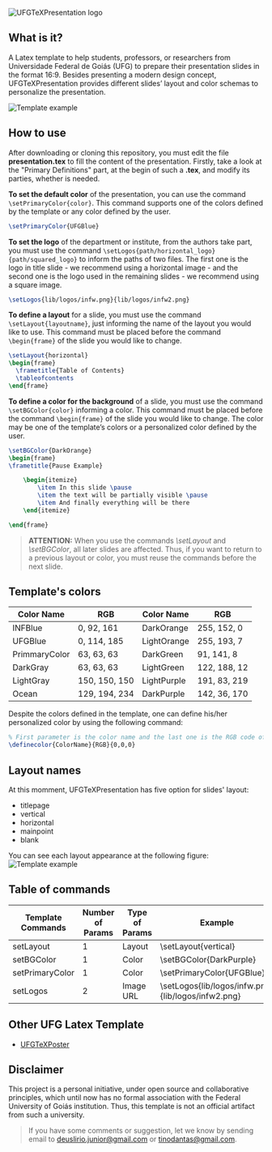 ![UFGTeXPresentation logo](https://raw.githubusercontent.com/deuslirio/UFGTeX-Presentation/master/readme/ufgtexpresentation.png)

## What is it?
A Latex template to help students, professors, or researchers from Universidade Federal de Goiás (UFG) to prepare their presentation slides in the format 16:9. Besides presenting a modern design concept, UFGTeXPresentation provides different slides’ layout and color schemas to personalize the presentation.

![Template example](https://raw.githubusercontent.com/deuslirio/UFGTeX-Presentation/master/readme/title_layout_print.png)

## How to use
After downloading or cloning this repository, you must edit the file **presentation.tex** to fill the content of the presentation. Firstly, take a look at the "Primary Definitions" part, at the begin of such a **.tex**, and modify its parties, whether is needed. 

**To set the default color** of the presentation, you can use the command `\setPrimaryColor{color}`. This command supports one of the colors defined by the template or any color defined by the user.  

```tex
\setPrimaryColor{UFGBlue} 
```

**To set the logo** of the department or institute, from the authors take part, you must use the command `\setLogos{path/horizontal_logo}{path/squared_logo}` to inform the paths of two files. The first one is the logo in title slide - we recommend using a horizontal image - and the second one is the logo used in the remaining slides - we recommend using a square image.
```tex
\setLogos{lib/logos/infw.png}{lib/logos/infw2.png} 
```

**To define a layout** for a slide, you must use the command `\setLayout{layoutname}`, just informing the name of the layout you would like to use. This command must be placed before the command `\begin{frame}` of the slide you would like to change.  

```tex
\setLayout{horizontal} 
\begin{frame}
  \frametitle{Table of Contents}
  \tableofcontents
\end{frame}
```  

**To define a color for the background** of a slide, you must use the command `\setBGColor{color}` informing a color. This command must be placed before the command `\begin{frame}` of the slide you would like to change. The color may be one of the template’s colors or a personalized color defined by the user. 

```tex
\setBGColor{DarkOrange}
\begin{frame}
\frametitle{Pause Example}

    \begin{itemize}
        \item In this slide \pause
        \item the text will be partially visible \pause
        \item And finally everything will be there
    \end{itemize}

\end{frame}
```

> **ATTENTION:** When you use the commands *\setLayout* and *\setBGColor*, all later slides are affected. Thus, if you want to return to a previous layout or color, you must reuse the commands before the next slide.


## Template's colors

| Color Name    | RGB         | Color Name  | RGB          |
|---------------|-------------|-------------|--------------|
| INFBlue       | 0, 92, 161  | DarkOrange  | 255, 152, 0  |
| UFGBlue       | 0, 114, 185 | LightOrange | 255, 193, 7  |
| PrimmaryColor | 63, 63, 63  | DarkGreen   | 91, 141, 8   |
| DarkGray      | 63, 63, 63    | LightGreen  | 122, 188, 12 |
| LightGray     | 150, 150, 150 | LightPurple | 191, 83, 219 |
| Ocean         | 129, 194, 234 | DarkPurple  | 142, 36, 170 |

Despite the colors defined in the template, one can define his/her personalized color by using the following command:
```tex
% First parameter is the color name and the last one is the RGB code of the color
\definecolor{ColorName}{RGB}{0,0,0} 
```

## Layout names
At this momment, UFGTeXPresentation has five option for slides' layout:
  - titlepage
  - vertical
  - horizontal
  - mainpoint
  - blank

You can see each layout appearance at the following figure:  
 ![Template example](https://raw.githubusercontent.com/deuslirio/UFGTeX-Presentation/master/readme/layouts.png) 

## Table of commands

| Template Commands  | Number of Params | Type of Params | Example                                            |
|--------------------|------------------|----------------|----------------------------------------------------|
| setLayout          | 1                | Layout         | \setLayout{vertical}                               |
| setBGColor         | 1                | Color          | \setBGColor{DarkPurple}                            |
| setPrimaryColor    | 1                | Color          | \setPrimaryColor{UFGBlue}                          |
| setLogos           | 2                | Image URL      | \setLogos{lib/logos/infw.png}{lib/logos/infw2.png} |

## Other UFG Latex Template

- [UFGTeXPoster](https://github.com/altinodantas/ufgtexposter)

## Disclaimer

This project is a personal initiative, under open source and collaborative principles, which until now has no formal association with the Federal University of Goiás institution. Thus, this template is not an official artifact from such a university.

> If you have some comments or suggestion, let we know by sending email to deuslirio.junior@gmail.com or tinodantas@gmail.com.

